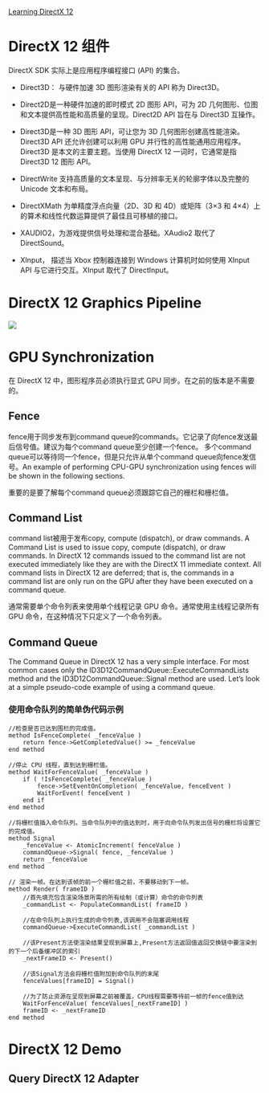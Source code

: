 


[Learning DirectX 12](https://www.3dgep.com/learning-directx-12-1/)

# DirectX 12 组件

DirectX SDK 实际上是应用程序编程接口 (API) 的集合。

- Direct3D： 与硬件加速 3D 图形渲染有关的 API 称为 Direct3D。

- Direct2D是一种硬件加速的即时模式 2D 图形 API，可为 2D 几何图形、位图和文本提供高性能和高质量的呈现。Direct2D API 旨在与 Direct3D 互操作。

- Direct3D是一种 3D 图形 API，可让您为 3D 几何图形创建高性能渲染。Direct3D API 还允许创建可以利用 GPU 并行性的高性能通用应用程序。Direct3D 是本文的主要主题。当使用 DirectX 12 一词时，它通常是指 Direct3D 12 图形 API。

- DirectWrite 支持高质量的文本呈现、与分辨率无关的轮廓字体以及完整的 Unicode 文本和布局。

- DirectXMath 为单精度浮点向量（2D、3D 和 4D）或矩阵（3×3 和 4×4）上的算术和线性代数运算提供了最佳且可移植的接口。

- XAUDIO2，为游戏提供信号处理和混合基础。XAudio2 取代了 DirectSound。

- XInput， 描述当 Xbox 控制器连接到 Windows 计算机时如何使用 XInput API 与它进行交互。XInput 取代了 DirectInput。

# DirectX 12 Graphics Pipeline

![](https://www.3dgep.com/wp-content/uploads/2014/03/DirectX-11-Rendering-Pipeline.png)


# GPU Synchronization

在 DirectX 12 中，图形程序员必须执行显式 GPU 同步。在之前的版本是不需要的。

## Fence

fence用于同步发布到command queue的commands。它记录了向fence发送最后信号值。建议为每个command queue至少创建一个fence。 多个command queue可以等待同一个fence，但是只允许从单个command queue向fence发信号。An example of performing CPU-GPU synchronization using fences will be shown in the following sections.

重要的是要了解每个command queue必须跟踪它自己的栅栏和栅栏值。

## Command List

command list被用于发布copy, compute (dispatch), or draw commands. 
A Command List is used to issue copy, compute (dispatch), or draw commands. In DirectX 12 commands issued to the command list are not executed immediately like they are with the DirectX 11 immediate context. All command lists in DirectX 12 are deferred; that is, the commands in a command list are only run on the GPU after they have been executed on a command queue.

通常需要单个命令列表来使用单个线程记录 GPU 命令。通常使用主线程记录所有 GPU 命令，在这种情况下只定义了一个命令列表。

## Command Queue

The Command Queue in DirectX 12 has a very simple interface. For most common cases only the ID3D12CommandQueue::ExecuteCommandLists method and the ID3D12CommandQueue::Signal method are used. Let’s look at a simple pseudo-code example of using a command queue.


### 使用命令队列的简单伪代码示例

```
//检查是否已达到围栏的完成值。
method IsFenceComplete( _fenceValue )
    return fence->GetCompletedValue() >= _fenceValue
end method

//停止 CPU 线程，直到达到栅栏值。 
method WaitForFenceValue( _fenceValue )
    if ( !IsFenceComplete( _fenceValue )
        fence->SetEventOnCompletion( _fenceValue, fenceEvent )
        WaitForEvent( fenceEvent )
    end if
end method

//将栅栏值插入命令队列。当命令队列中的值达到时，用于向命令队列发出信号的栅栏将设置它的完成值。
method Signal
    _fenceValue <- AtomicIncrement( fenceValue )
    commandQueue->Signal( fence, _fenceValue )
    return _fenceValue
end method

// 渲染一帧。在达到该帧的前一个栅栏值之前，不要移动到下一帧。
method Render( frameID )
    //首先填充包含渲染场景所需的所有绘制（或计算）命令的命令列表
    _commandList <- PopulateCommandList( frameID )

    //在命令队列上执行生成的命令列表,该调用不会阻塞调用线程
    commandQueue->ExecuteCommandList( _commandList )

    //该Present方法使渲染结果呈现到屏幕上,Present方法返回值返回交换链中要渲染到的下一个后备缓冲区的索引
    _nextFrameID <- Present()

    //该Signal方法会将栅栏值附加到命令队列的末尾
    fenceValues[frameID] = Signal()

    //为了防止资源在呈现到屏幕之前被覆盖，CPU线程需要等待前一帧的fence值到达
    WaitForFenceValue( fenceValues[_nextFrameID] )
    frameID <- _nextFrameID
end method
```

# DirectX 12 Demo

## Query DirectX 12 Adapter

